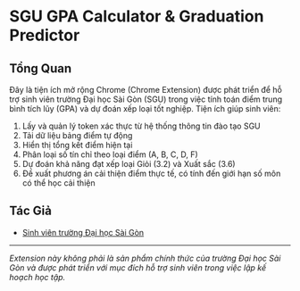 # SGU GPA Calculator & Graduation Predictor

## Tổng Quan

Đây là tiện ích mở rộng Chrome (Chrome Extension) được phát triển để hỗ trợ sinh viên trường Đại học Sài Gòn (SGU) trong việc tính toán điểm trung bình tích lũy (GPA) và dự đoán xếp loại tốt nghiệp. Tiện ích giúp sinh viên:

1. Lấy và quản lý token xác thực từ hệ thống thông tin đào tạo SGU
2. Tải dữ liệu bảng điểm tự động
3. Hiển thị tổng kết điểm hiện tại
4. Phân loại số tín chỉ theo loại điểm (A, B, C, D, F)
5. Dự đoán khả năng đạt xếp loại Giỏi (3.2) và Xuất sắc (3.6)
6. Đề xuất phương án cải thiện điểm thực tế, có tính đến giới hạn số môn có thể học cải thiện



## Tác Giả

- [Sinh viên trường Đại học Sài Gòn](https://nguyencongquan.id.vn/)

---
*Extension này không phải là sản phẩm chính thức của trường Đại học Sài Gòn và được phát triển với mục đích hỗ trợ sinh viên trong việc lập kế hoạch học tập.*
